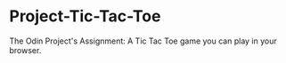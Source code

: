 # Project-Tic-Tac-Toe
The Odin Project's Assignment: A Tic Tac Toe game you can play in your browser. 
